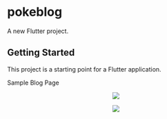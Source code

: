 # pokeblog

A new Flutter project.

## Getting Started

This project is a starting point for a Flutter application.

Sample Blog Page



<p align="center">
  <img src="https://user-images.githubusercontent.com/83825166/224935053-e6030852-3d94-4f6f-bd67-25a70b86f4e2.png">
</p>

<p align="center">
  <img  src="https://user-images.githubusercontent.com/83825166/224935100-2853351a-2b39-4629-959d-18bbd93743cc.png">
</p>







